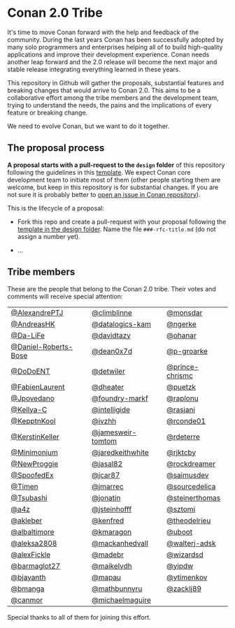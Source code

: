 # Conan 2.0 Tribe

It's time to move Conan forward with the help and feedback of the community. During
the last years Conan has been successfully adopted by many solo programmers and 
enterprises helping all of to build high-quality applications and improve their 
development experience. Conan needs another leap forward and the 2.0 release will
become the next major and stable release integrating everything learned in these years.

This repository in Github will gather the proposals, substantial features and 
breaking changes that would arrive to Conan 2.0. This aims to be a collaborative
effort among the tribe members and the development team, trying to understand 
the needs, the pains and the implications of every feature or breaking change.

We need to evolve Conan, but we want to do it together.


The proposal process
--------------------

**A proposal starts with a pull-request to the `design` folder** of this repository
following the guidelines in this [template](design/_TEMPLATE.md). We expect Conan
core development team to initiate most of them (other people starting them are
welcome, but keep in this repository is for substantial changes. If you are not sure
it is probably better to 
[open an issue in Conan repository](https://github.com/conan-io/conan/issues)).

This is the lifecycle of a proposal:

 * Fork this repo and create a pull-request with your proposal following the
   [template in the design folder](design/_TEMPLATE.md). Name the file 
   `###-rfc-title.md` (do not assign a number yet).

 * ...


Tribe members
-------------

These are the people that belong to the Conan 2.0 tribe. Their votes and comments
will receive special attention:


|                      |                     |                     |
|----------------------|---------------------|---------------------|
| [@AlexandrePTJ](https://github.com/AlexandrePTJ) | [@climblinne](https://github.com/climblinne) | [@monsdar](https://github.com/monsdar) |
| [@AndreasHK](https://github.com/AndreasHK) | [@datalogics-kam](https://github.com/datalogics-kam) | [@ngerke](https://github.com/ngerke) |
| [@Da-LiFe](https://github.com/Da-LiFe) | [@davidtazy](https://github.com/davidtazy) | [@ohanar](https://github.com/ohanar) |
| [@Daniel-Roberts-Bose](https://github.com/Daniel-Roberts-Bose) | [@dean0x7d](https://github.com/dean0x7d) | [@p-groarke](https://github.com/p-groarke) |
| [@DoDoENT](https://github.com/DoDoENT) | [@detwiler](https://github.com/detwiler) | [@prince-chrismc](https://github.com/prince-chrismc) |
| [@FabienLaurent](https://github.com/FabienLaurent) | [@dheater](https://github.com/dheater) | [@puetzk](https://github.com/puetzk) |
| [@Jpovedano](https://github.com/Jpovedano) | [@foundry-markf](https://github.com/foundry-markf) | [@raplonu](https://github.com/raplonu) |
| [@Kellya-C](https://github.com/Kellya-C) | [@intelligide](https://github.com/intelligide) | [@rasjani](https://github.com/rasjani) |
| [@KepptnKool](https://github.com/KepptnKool) | [@ivzhh](https://github.com/ivzhh) | [@rconde01](https://github.com/rconde01) |
| [@KerstinKeller](https://github.com/KerstinKeller) | [@jamesweir-tomtom](https://github.com/jamesweir-tomtom) | [@rdeterre](https://github.com/rdeterre) |
| [@Minimonium](https://github.com/Minimonium) | [@jaredkeithwhite](https://github.com/jaredkeithwhite) | [@rjktcby](https://github.com/rjktcby) |
| [@NewProggie](https://github.com/NewProggie) | [@jasal82](https://github.com/jasal82) | [@rockdreamer](https://github.com/rockdreamer) |
| [@SpoofedEx](https://github.com/SpoofedEx) | [@jcar87](https://github.com/jcar87) | [@saimusdev](https://github.com/saimusdev) |
| [@Timen](https://github.com/Timen) | [@jmarrec](https://github.com/jmarrec) | [@sourcedelica](https://github.com/sourcedelica) |
| [@Tsubashi](https://github.com/Tsubashi) | [@jonatin](https://github.com/jonatin) | [@steinerthomas](https://github.com/steinerthomas) |
| [@a4z](https://github.com/a4z) | [@jsteinhofff](https://github.com/jsteinhofff) | [@sztomi](https://github.com/sztomi) |
| [@akleber](https://github.com/akleber) | [@kenfred](https://github.com/kenfred) | [@theodelrieu](https://github.com/theodelrieu) |
| [@albaltimore](https://github.com/albaltimore) | [@kmaragon](https://github.com/kmaragon) | [@uboot](https://github.com/uboot) |
| [@aleksa2808](https://github.com/aleksa2808) | [@mackanhedvall](https://github.com/mackanhedvall) | [@walterj-adsk](https://github.com/walterj-adsk) |
| [@alexFickle](https://github.com/alexFickle) | [@madebr](https://github.com/madebr) | [@wizardsd](https://github.com/wizardsd) |
| [@barmaglot27](https://github.com/barmaglot27) | [@maikelvdh](https://github.com/maikelvdh) | [@yipdw](https://github.com/yipdw) |
| [@bjayanth](https://github.com/bjayanth) | [@mapau](https://github.com/mapau) | [@ytimenkov](https://github.com/ytimenkov) |
| [@bmanga](https://github.com/bmanga) | [@mathbunnyru](https://github.com/mathbunnyru) | [@zacklj89](https://github.com/zacklj89) |
| [@canmor](https://github.com/canmor) | [@michaelmaguire](https://github.com/michaelmaguire) |  |

Special thanks to all of them for joining this effort.

